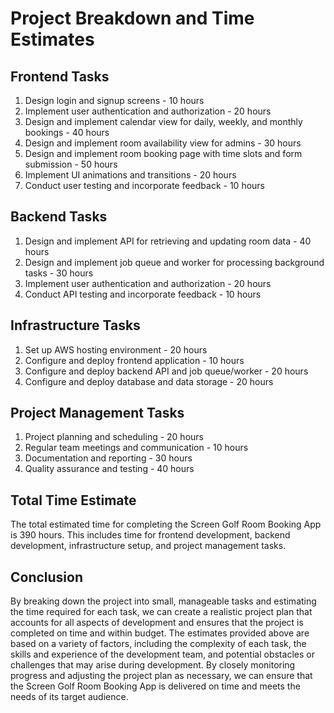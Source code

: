 # Project Breakdown and Time Estimates

## Frontend Tasks

1. Design login and signup screens - 10 hours
2. Implement user authentication and authorization - 20 hours
3. Design and implement calendar view for daily, weekly, and monthly bookings - 40 hours
4. Design and implement room availability view for admins - 30 hours
5. Design and implement room booking page with time slots and form submission - 50 hours
6. Implement UI animations and transitions - 20 hours
7. Conduct user testing and incorporate feedback - 10 hours

## Backend Tasks

1. Design and implement API for retrieving and updating room data - 40 hours
2. Design and implement job queue and worker for processing background tasks - 30 hours
3. Implement user authentication and authorization - 20 hours
4. Conduct API testing and incorporate feedback - 10 hours

## Infrastructure Tasks

1. Set up AWS hosting environment - 20 hours
2. Configure and deploy frontend application - 10 hours
3. Configure and deploy backend API and job queue/worker - 20 hours
4. Configure and deploy database and data storage - 20 hours

## Project Management Tasks

1. Project planning and scheduling - 20 hours
2. Regular team meetings and communication - 10 hours
3. Documentation and reporting - 30 hours
4. Quality assurance and testing - 40 hours

## Total Time Estimate

The total estimated time for completing the Screen Golf Room Booking App is 390 hours. This includes time for frontend development, backend development, infrastructure setup, and project management tasks.

## Conclusion

By breaking down the project into small, manageable tasks and estimating the time required for each task, we can create a realistic project plan that accounts for all aspects of development and ensures that the project is completed on time and within budget. The estimates provided above are based on a variety of factors, including the complexity of each task, the skills and experience of the development team, and potential obstacles or challenges that may arise during development. By closely monitoring progress and adjusting the project plan as necessary, we can ensure that the Screen Golf Room Booking App is delivered on time and meets the needs of its target audience.
